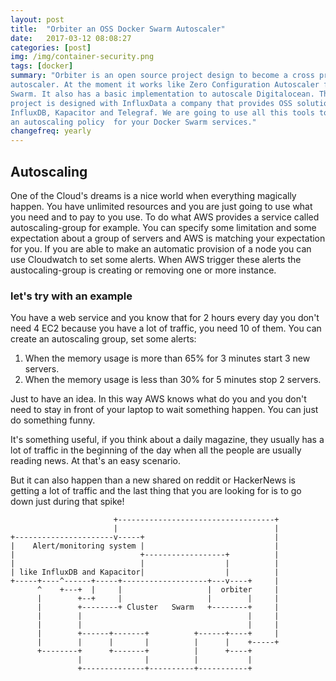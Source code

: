 ```yaml
---
layout: post
title:  "Orbiter an OSS Docker Swarm Autoscaler"
date:   2017-03-12 08:08:27
categories: [post]
img: /img/container-security.png
tags: [docker]
summary: "Orbiter is an open source project design to become a cross provider
autoscaler. At the moment it works like Zero Configuration Autoscaler for Docker
Swarm. It also has a basic implementation to autoscale Digitalocean. This
project is designed with InfluxData a company that provides OSS solution like
InfluxDB, Kapacitor and Telegraf. We are going to use all this tools to create
an autoscaling policy  for your Docker Swarm services."
changefreq: yearly
---
```

## Autoscaling
One of the Cloud's dreams is a nice world when everything magically happen. You
have unlimited resources and you are just going to use what you need and to pay
to you use.
To do what AWS provides a service called autoscaling-group for example. You can
specify some limitation and some expectation about a group of servers and AWS is
matching your expectation for you.
If you are able to make an automatic provision of a node you can use Cloudwatch
to set some alerts. When AWS trigger these alerts the austocaling-group is
creating or removing one or more instance.

### let's try with an example
You have a web service and you know that for 2 hours every day you don't need 4
EC2 because you have a lot of traffic, you need 10 of them.
You can create an autoscaling group, set some alerts:

1. When the memory usage is more than 65% for 3 minutes start 3 new servers.
2. When the memory usage is less than 30% for 5 minutes stop 2 servers.

Just to have an idea. In this way AWS knows what do you and you don't need to
stay in front of your laptop to wait something happen. You can just do something
funny.

It's something useful, if you think about a daily magazine, they usually has a
lot of traffic in the beginning of the day when all the people are usually
reading news. At that's an easy scenario.

But it can also happen than a new shared on reddit or HackerNews is getting a
lot of traffic and the last thing that you are looking for is to go down just
during that spike!




```
                       +-----------------------------------+
                       |                                   |
+----------------------v-----+                             |
|    Alert/monitoring system |                             |
|                            +------------------+          |
|                            |                  |          |
| like InfluxDB and Kapacitor|                  |          |
+-----+----^------+-----+-------------------+---v----+     |
      ^    +---+  |     |                   |  orbiter     |
      |        +--+     |                   |        |     |
      |        +--------+ Cluster   Swarm   +--------+     |
      |        |                                     |     |
      |        |                                     |     |
      |        +------+-------+          +------+----+     |
      |        |      |       |          |      |    +-----+
      +--------+      +-------+          |      +----+
               |              |          |           |
               +--------------+----------+-----------+

```
